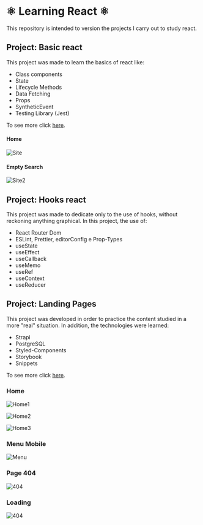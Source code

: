 # :atom_symbol: Learning React :atom_symbol: 


This repository is intended to version the projects I carry out to study react.

## Project: Basic react

This project was made to learn the basics of react like:
* Class components
* State
* Lifecycle Methods
* Data Fetching
* Props
* SyntheticEvent
* Testing Library (Jest)

To see more click [here](https://bit.ly/3zqRdPh).

#### Home
![Site](https://raw.githubusercontent.com/Berchez/EstudandoReact/main/basic-react/src/images/sitePreview.png)

#### Empty Search
![Site2](https://raw.githubusercontent.com/Berchez/EstudandoReact/main/basic-react/src/images/sitePreview2.png)

## Project: Hooks react

This project was made to dedicate only to the use of hooks, without reckoning anything graphical.
In this project, the use of:
* React Router Dom
* ESLint, Prettier, editorConfig e Prop-Types
* useState
* useEffect
* useCallback
* useMemo
* useRef
* useContext
* useReducer

## Project: Landing Pages

This project was developed in order to practice the content studied in a more "real" situation. In addition, the technologies were learned:

* Strapi
* PostgreSQL
* Styled-Components
* Storybook
* Snippets

To see more click [here](https://bit.ly/3DOFD2M).
 
### Home
![Home1](https://raw.githubusercontent.com/Berchez/EstudandoReact/main/landing-pages-react/src/images/home1Preview.png)

![Home2](https://raw.githubusercontent.com/Berchez/EstudandoReact/main/landing-pages-react/src/images/home2Preview.png)

![Home3](https://raw.githubusercontent.com/Berchez/EstudandoReact/main/landing-pages-react/src/images/home3Preview.png)

### Menu Mobile
![Menu](https://raw.githubusercontent.com/Berchez/EstudandoReact/main/landing-pages-react/src/images/menuMobilePreview.png)

### Page 404
![404](https://raw.githubusercontent.com/Berchez/EstudandoReact/main/landing-pages-react/src/images/page404Preview.png)

### Loading
![404](https://raw.githubusercontent.com/Berchez/EstudandoReact/main/landing-pages-react/src/images/loadingPreview.png)
